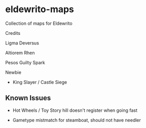 # eldewrito-maps
Collection of maps for Eldewrito


Credits

Ligma Deversus

Altiorem Rhen

Pesos Guilty Spark


Newbie

- King Slayer / Castle Siege

## Known Issues


- Hot Wheels / Toy Story hill doesn't register when going fast

- Gametype mistmatch for steamboat, should not have needler